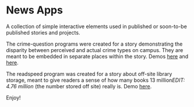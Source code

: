 # News Apps

A collection of simple interactive elements used in published or soon-to-be published stories and projects. 

The crime-question programs were created for a story demonstrating the disparity between perceived and actual crime types on campus. They are meant to be embedded in separate places within the story. Demos [here](http://www.columbia.edu/~jeh2212/testing/spec/crime-question-1.html) and [here](http://www.columbia.edu/~jeh2212/testing/spec/crime-question-2.html).

The readspeed program was created for a story about off-site library storage, meant to give readers a sense of how many books 13 million*EDIT: 4.76 million* (the number stored off site) really is. Demo [here](http://www.columbia.edu/~jeh2212/testing/spec/readspeedtest.html). 

Enjoy!
